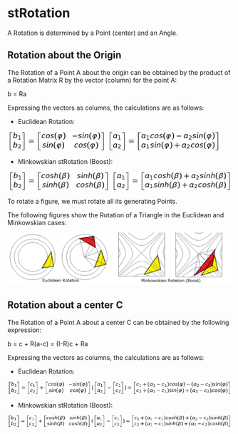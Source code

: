 # stRotation

A Rotation is determined by a Point (center) and an Angle.

## Rotation about the Origin

The Rotation of a Point A about the origin can be obtained by the product of a Rotation Matrix R by the vector (column) for the point A:

b = Ra

Expressing the vectors as columns, the calculations are as follows:

* Euclidean Rotation:

![Euclidean Rotation about Origin](https://github.com/probaxeoxebra/probaMinkoski/blob/master/Explicacions/Formulas/EuclidRotation_Matrix.jpg "b is the vector column for the rotation of point A about the origin and an Angle φ")

* Minkowskian stRotation (Boost):

![Minkowskian stRotation about Origin](https://github.com/probaxeoxebra/probaMinkoski/blob/master/Explicacions/Formulas/MinkRotation_Matrix.jpg "b is the vector column for the stRotation (Boost) of point A about the origin and an stAngle β")

To rotate a figure, we must rotate all its generating Points.

The following figures show the Rotation of a Triangle in the Euclidean and Minkowskian cases:

![stRotation](https://github.com/probaxeoxebra/probaMinkoski/blob/master/Explicacions/Images/Rotation_EuclMink.png)


## Rotation about a center C

The Rotation of a Point A about a center C can be obtained by the following expression:

b = c + R(a-c) = (I-R)c + Ra

Expressing the vectors as columns, the calculations are as follows:

* Euclidean Rotation:

![Euclidean Rotation about center C](https://github.com/probaxeoxebra/probaMinkoski/blob/master/Explicacions/Formulas/EuclRotation_Matrix_Center.jpg "b is the vector column for the rotation of point A about the origin and an Angle φ")

* Minkowskian stRotation (Boost):

![Minkowskian stRotation about center C](https://github.com/probaxeoxebra/probaMinkoski/blob/master/Explicacions/Formulas/MinkRotation_Matrix_Center.jpg "b is the vector column for the stRotation (Boost) of point A about the origin and an stAngle β")


